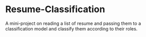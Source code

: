 # Resume-Classification
A mini-project on reading a list of resume and passing them to a classification model and classify them according to their roles.
